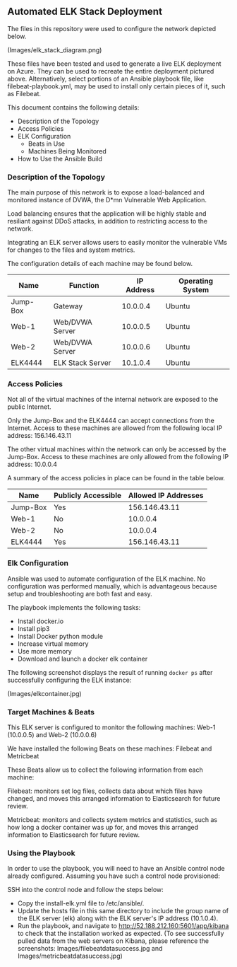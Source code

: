 ## Automated ELK Stack Deployment

The files in this repository were used to configure the network depicted below.

(Images/elk_stack_diagram.png)

These files have been tested and used to generate a live ELK deployment on Azure. 
They can be used to recreate the entire deployment pictured above. 
Alternatively, select portions of an Ansible playbook file, like filebeat-playbook.yml, 
may be used to install only certain pieces of it, such as Filebeat.


This document contains the following details:
- Description of the Topology
- Access Policies
- ELK Configuration
  - Beats in Use
  - Machines Being Monitored
- How to Use the Ansible Build


### Description of the Topology

The main purpose of this network is to expose a load-balanced and monitored instance of DVWA, the D*mn Vulnerable Web Application.

Load balancing ensures that the application will be highly stable and resiliant against DDoS attacks, in addition to restricting access to the network.

Integrating an ELK server allows users to easily monitor the vulnerable VMs for changes to the files and system metrics.


The configuration details of each machine may be found below.

|Name     |Function         |IP Address |Operating System |
|---------|-----------------|-----------|-----------------|
|Jump-Box |Gateway          |10.0.0.4   |Ubuntu           |
|Web-1    |Web/DVWA Server  |10.0.0.5   |Ubuntu           |
|Web-2    |Web/DVWA Server  |10.0.0.6   |Ubuntu           |
|ELK4444  |ELK Stack Server |10.1.0.4   |Ubuntu           |


### Access Policies

Not all of the virtual machines of the internal network are exposed to the public Internet. 

Only the Jump-Box and the ELK4444 can accept connections from the Internet. 
Access to these machines are allowed from the following local IP address:
156.146.43.11

The other virtual machines within the network can only be accessed by the Jump-Box. 
Access to these machines are only allowed from the following IP address:
10.0.0.4


A summary of the access policies in place can be found in the table below.

|Name     |Publicly Accessible |Allowed IP Addresses |
|---------|--------------------|---------------------|
|Jump-Box |Yes                 |156.146.43.11        |
|Web-1    |No                  |10.0.0.4             |
|Web-2    |No                  |10.0.0.4             |
|ELK4444  |Yes                 |156.146.43.11        |


### Elk Configuration

Ansible was used to automate configuration of the ELK machine. 
No configuration was performed manually, which is advantageous 
because setup and troubleshooting are both fast and easy.


The playbook implements the following tasks:

- Install docker.io
- Install pip3
- Install Docker python module
- Increase virtual memory
- Use more memory
- Download and launch a docker elk container

The following screenshot displays the result of running `docker ps` after successfully configuring the ELK instance:

(Images/elkcontainer.jpg)


### Target Machines & Beats
This ELK server is configured to monitor the following machines:
Web-1 (10.0.0.5) and Web-2 (10.0.0.6)

We have installed the following Beats on these machines:
Filebeat and Metricbeat

These Beats allow us to collect the following information from each machine:

Filebeat: monitors set log files, collects data about which files have changed, 
and moves this arranged information to Elasticsearch for future review. 

Metricbeat: monitors and collects system metrics and statistics, 
such as how long a docker container was up for, and moves this 
arranged information to Elasticsearch for future review. 


### Using the Playbook
In order to use the playbook, you will need to have an Ansible control node already configured. Assuming you have such a control node provisioned: 

SSH into the control node and follow the steps below:
- Copy the install-elk.yml file to /etc/ansible/.
- Update the hosts file in this same directory to include the group name of the ELK server (elk) along with the ELK server's IP address (10.1.0.4).
- Run the playbook, and navigate to http://52.188.212.160:5601/app/kibana to check that the installation worked as expected.
(To see successfully pulled data from the web servers on Kibana, please reference the screenshots: Images/filebeatdatasuccess.jpg and Images/metricbeatdatasuccess.jpg)
